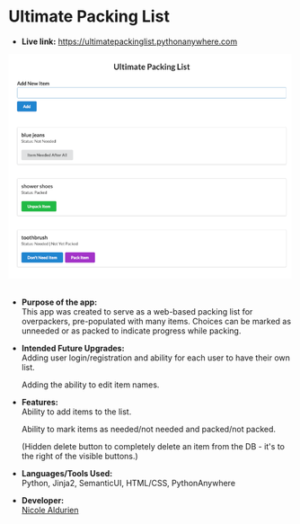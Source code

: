 # Ultimate Packing List

- **Live link:**
  https://ultimatepackinglist.pythonanywhere.com

![](https://github.com/nicolealdurien/flask_packing_list/blob/main/screenshot.png?raw=true)
<br /> <br />

- **Purpose of the app:** <br/>
  This app was created to serve as a web-based packing list for overpackers, pre-populated with many items. Choices can be marked as unneeded or as packed to indicate progress while packing.

- **Intended Future Upgrades:**<br/>
  Adding user login/registration and ability for each user to have their own list.

  Adding the ability to edit item names.

- **Features:**<br/>
  Ability to add items to the list.

  Ability to mark items as needed/not needed and packed/not packed.

  (Hidden delete button to completely delete an item from the DB - it's to the right of the visible buttons.)

- **Languages/Tools Used:**<br/>
  Python, Jinja2, SemanticUI, HTML/CSS, PythonAnywhere

- **Developer:**<br/>
  [Nicole Aldurien](https://github.com/nicolealdurien)
